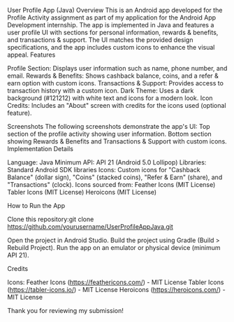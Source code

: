 User Profile App (Java)
Overview
This is an Android app developed for the Profile Activity assignment as part of my application for the Android App Development internship. The app is implemented in Java and features a user profile UI with sections for personal information, rewards & benefits, and transactions & support. The UI matches the provided design specifications, and the app includes custom icons to enhance the visual appeal.
Features

Profile Section: Displays user information such as name, phone number, and email.
Rewards & Benefits: Shows cashback balance, coins, and a refer & earn option with custom icons.
Transactions & Support: Provides access to transaction history with a custom icon.
Dark Theme: Uses a dark background (#121212) with white text and icons for a modern look.
Icon Credits: Includes an "About" screen with credits for the icons used (optional feature).

Screenshots
The following screenshots demonstrate the app's UI:
Top section of the profile activity showing user information.
Bottom section showing Rewards & Benefits and Transactions & Support with custom icons.
Implementation Details

Language: Java
Minimum API: API 21 (Android 5.0 Lollipop)
Libraries: Standard Android SDK libraries
Icons:
Custom icons for "Cashback Balance" (dollar sign), "Coins" (stacked coins), "Refer & Earn" (share), and "Transactions" (clock).
Icons sourced from:
Feather Icons (MIT License)
Tabler Icons (MIT License)
Heroicons (MIT License)





How to Run the App

Clone this repository:git clone https://github.com/yourusername/UserProfileAppJava.git


Open the project in Android Studio.
Build the project using Gradle (Build > Rebuild Project).
Run the app on an emulator or physical device (minimum API 21).

Credits

Icons:
Feather Icons (https://feathericons.com/) - MIT License
Tabler Icons (https://tabler-icons.io/) - MIT License
Heroicons (https://heroicons.com/) - MIT License



Thank you for reviewing my submission!
